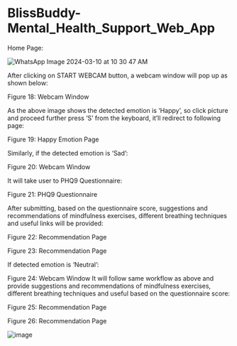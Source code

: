 # BlissBuddy-Mental_Health_Support_Web_App

Home Page:

 
![WhatsApp Image 2024-03-10 at 10 30 47 AM](https://github.com/bhavesh-pashte/BlissBuddy-Mental_Health_Support_Web_App/assets/95355473/ac4d0353-0eea-4ce1-8e48-ec831b07c12b)



After clicking on START WEBCAM button, a webcam window will pop up as shown below:

 
Figure 18: Webcam Window

As the above image shows the detected emotion is ‘Happy’, so click picture and proceed further press ‘S’ from the keyboard, it’ll redirect to following page:

 
Figure 19: Happy Emotion Page
 






Similarly, if the detected emotion is ‘Sad’:

 
Figure 20: Webcam Window

It will take user to PHQ9 Questionnaire:

 
Figure 21: PHQ9 Questionnaire


After submitting, based on the questionnaire score, suggestions and recommendations of mindfulness exercises, different breathing techniques and useful links will be provided:

 
Figure 22: Recommendation Page

 
Figure 23: Recommendation Page









If detected emotion is ‘Neutral’:
 
Figure 24: Webcam Window
It will follow same workflow as above and provide suggestions and recommendations of mindfulness exercises, different breathing techniques and useful based on the questionnaire score:

 
Figure 25: Recommendation Page

 
Figure 26: Recommendation Page

![image](https://github.com/bhavesh-pashte/BlissBuddy-Mental_Health_Support_Web_App/assets/95355473/54baad3a-55d9-4132-a4ad-18d23fa7af26)
